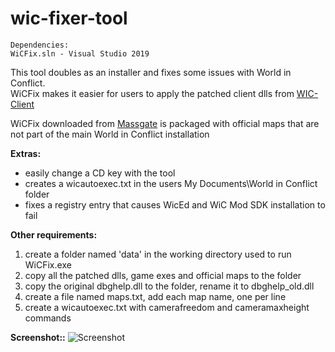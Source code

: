 # wic-fixer-tool
```
Dependencies:
WiCFix.sln - Visual Studio 2019
```

This tool doubles as an installer and fixes some issues with World in Conflict.  
WiCFix makes it easier for users to apply the patched client dlls from
[WIC-Client](https://github.com/tenerefis/WIC-Client/)

WiCFix downloaded from [Massgate](https://www.massgate.org/) is packaged with official maps that are not part of the main World in Conflict installation  

**Extras:**
- easily change a CD key with the tool
- creates a wicautoexec.txt in the users My Documents\World in Conflict folder
- fixes a registry entry that causes WicEd and WiC Mod SDK installation to fail

**Other requirements:**
1. create a folder named 'data' in the working directory used to run WiCFix.exe
2. copy all the patched dlls, game exes and official maps to the folder
3. copy the original dbghelp.dll to the folder, rename it to dbghelp_old.dll
4. create a file named maps.txt, add each map name, one per line
5. create a wicautoexec.txt with camerafreedom and cameramaxheight commands

**Screenshot::**
![Screenshot](https://www.massgate.org/wicfix/screenshot.png)
